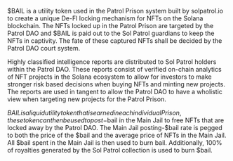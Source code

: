 $BAIL is a utility token used in the Patrol Prison system built by solpatrol.io to create a unique De-FI locking mechanism for NFTs on the Solana blockchain. The NFTs locked up in the Patrol Prison are targeted by the Patrol DAO and $BAIL is paid out to the Sol Patrol guardians to keep the NFTs in captivity. The fate of these captured NFTs shall be decided by the Patrol DAO court system. 

Highly classified intelligence reports are distributed to Sol Patrol holders within the Patrol DAO. These reports consist of verified on-chain analytics of NFT projects in the Solana ecosystem to allow for investors to make stronger risk based decisions when buying NFTs and minting new projects. The reports are used in tangent to allow the Patrol DAO to have a wholistic view when targeting new projects for the Patrol Prison.

$BAIL is a liquid utility token that is earned in each individual Prison, these token can then be used to post-$bail in the Main Jail to free NFTs that are locked away by the Patrol DAO. The Main Jail posting-$bail rate is pegged to both the price of the $bail and the average price of NFTs in the Main Jail. All $bail spent in the Main Jail is then used to burn bail. Additionally, 100% of royalties generated by the Sol Patrol collection is used to burn $bail.
